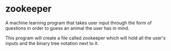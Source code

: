 # zookeeper
A machine learning program that takes user input through the form of questions in order to guess an animal the user has in mind.

This program will create a file called zookeeper which will hold all the user's inputs and the binary tree notation next to it.
